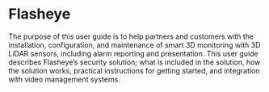 # Flasheye

The purpose of this user guide is to help partners and customers with the installation, configuration, and maintenance of smart 3D monitoring with 3D LiDAR sensors, including alarm reporting and presentation. This user guide describes Flasheye’s security solution; what is included in the solution, how the solution works, practical instructions for getting started, and integration with video management systems.

